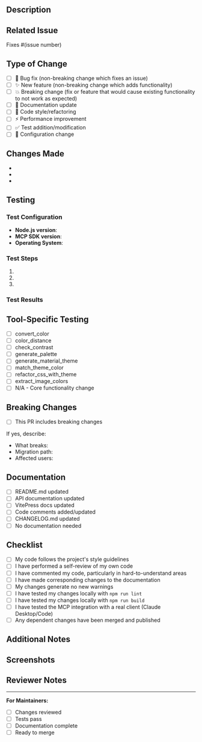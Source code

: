## Description

<!-- Provide a brief description of the changes in this PR -->

## Related Issue

<!-- Link to the issue this PR addresses, if applicable -->

Fixes #(issue number)

## Type of Change

<!-- Mark the relevant option with an "x" -->

- [ ] 🐛 Bug fix (non-breaking change which fixes an issue)
- [ ] ✨ New feature (non-breaking change which adds functionality)
- [ ] 💥 Breaking change (fix or feature that would cause existing functionality to not work as expected)
- [ ] 📝 Documentation update
- [ ] 🎨 Code style/refactoring
- [ ] ⚡ Performance improvement
- [ ] ✅ Test addition/modification
- [ ] 🔧 Configuration change

## Changes Made

<!-- List the specific changes made in this PR -->

-
-
-

## Testing

<!-- Describe the tests you ran to verify your changes -->

### Test Configuration

- **Node.js version**:
- **MCP SDK version**:
- **Operating System**:

### Test Steps

1.
2.
3.

### Test Results

<!-- Include any relevant test output or screenshots -->

## Tool-Specific Testing

<!-- If your changes affect specific tools, mark which ones you've tested -->

- [ ] convert_color
- [ ] color_distance
- [ ] check_contrast
- [ ] generate_palette
- [ ] generate_material_theme
- [ ] match_theme_color
- [ ] refactor_css_with_theme
- [ ] extract_image_colors
- [ ] N/A - Core functionality change

## Breaking Changes

<!-- If this PR introduces breaking changes, describe them here -->

- [ ] This PR includes breaking changes

If yes, describe:

- What breaks:
- Migration path:
- Affected users:

## Documentation

<!-- Mark what documentation needs to be updated -->

- [ ] README.md updated
- [ ] API documentation updated
- [ ] VitePress docs updated
- [ ] Code comments added/updated
- [ ] CHANGELOG.md updated
- [ ] No documentation needed

## Checklist

<!-- Ensure all items are completed before submitting the PR -->

- [ ] My code follows the project's style guidelines
- [ ] I have performed a self-review of my own code
- [ ] I have commented my code, particularly in hard-to-understand areas
- [ ] I have made corresponding changes to the documentation
- [ ] My changes generate no new warnings
- [ ] I have tested my changes locally with `npm run lint`
- [ ] I have tested my changes locally with `npm run build`
- [ ] I have tested the MCP integration with a real client (Claude Desktop/Code)
- [ ] Any dependent changes have been merged and published

## Additional Notes

<!-- Add any additional notes, concerns, or discussion points -->

## Screenshots

<!-- If applicable, add screenshots to help explain your changes -->

## Reviewer Notes

<!-- Any specific areas you'd like reviewers to focus on -->

---

**For Maintainers:**

- [ ] Changes reviewed
- [ ] Tests pass
- [ ] Documentation complete
- [ ] Ready to merge
